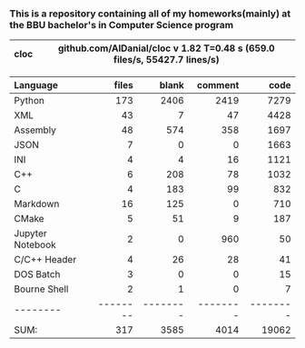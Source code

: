 ### This is a repository containing all of my homeworks(mainly) at the BBU bachelor's in Computer Science program


cloc|github.com/AlDanial/cloc v 1.82  T=0.48 s (659.0 files/s, 55427.7 lines/s)
--- | ---

Language|files|blank|comment|code
:-------|-------:|-------:|-------:|-------:
Python|173|2406|2419|7279
XML|43|7|47|4428
Assembly|48|574|358|1697
JSON|7|0|0|1663
INI|4|4|16|1121
C++|6|208|78|1032
C|4|183|99|832
Markdown|16|125|0|710
CMake|5|51|9|187
Jupyter Notebook|2|0|960|50
C/C++ Header|4|26|28|41
DOS Batch|3|0|0|15
Bourne Shell|2|1|0|7
--------|--------|--------|--------|--------
SUM:|317|3585|4014|19062

